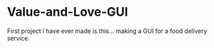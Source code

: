 # Value-and-Love-GUI
First project I have ever made is this... making a GUI for a food delivery service.
